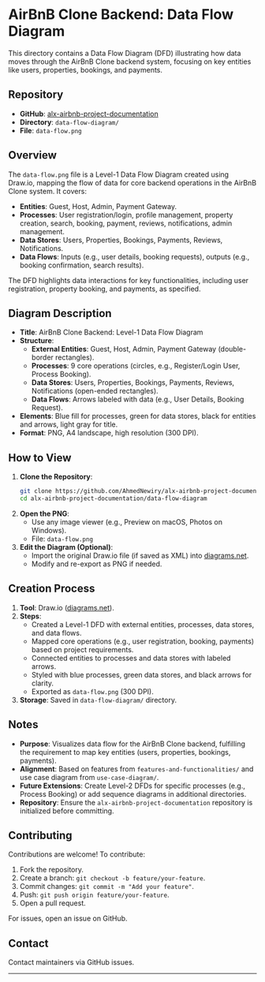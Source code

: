 # AirBnB Clone Backend: Data Flow Diagram

This directory contains a Data Flow Diagram (DFD) illustrating how data moves through the AirBnB Clone backend system, focusing on key entities like users, properties, bookings, and payments.

## Repository
- **GitHub**: [alx-airbnb-project-documentation](https://github.com/AhmedNewiry/alx-airbnb-project-documentation)
- **Directory**: `data-flow-diagram/`
- **File**: `data-flow.png`

## Overview
The `data-flow.png` file is a Level-1 Data Flow Diagram created using Draw.io, mapping the flow of data for core backend operations in the AirBnB Clone system. It covers:
- **Entities**: Guest, Host, Admin, Payment Gateway.
- **Processes**: User registration/login, profile management, property creation, search, booking, payment, reviews, notifications, admin management.
- **Data Stores**: Users, Properties, Bookings, Payments, Reviews, Notifications.
- **Data Flows**: Inputs (e.g., user details, booking requests), outputs (e.g., booking confirmation, search results).

The DFD highlights data interactions for key functionalities, including user registration, property booking, and payments, as specified.

## Diagram Description
- **Title**: AirBnB Clone Backend: Level-1 Data Flow Diagram
- **Structure**:
  - **External Entities**: Guest, Host, Admin, Payment Gateway (double-border rectangles).
  - **Processes**: 9 core operations (circles, e.g., Register/Login User, Process Booking).
  - **Data Stores**: Users, Properties, Bookings, Payments, Reviews, Notifications (open-ended rectangles).
  - **Data Flows**: Arrows labeled with data (e.g., User Details, Booking Request).
- **Elements**: Blue fill for processes, green for data stores, black for entities and arrows, light gray for title.
- **Format**: PNG, A4 landscape, high resolution (300 DPI).

## How to View
1. **Clone the Repository**:
   ```bash
   git clone https://github.com/AhmedNewiry/alx-airbnb-project-documentation.git
   cd alx-airbnb-project-documentation/data-flow-diagram
   ```
2. **Open the PNG**:
   - Use any image viewer (e.g., Preview on macOS, Photos on Windows).
   - File: `data-flow.png`
3. **Edit the Diagram (Optional)**:
   - Import the original Draw.io file (if saved as XML) into [diagrams.net](https://app.diagrams.net/).
   - Modify and re-export as PNG if needed.

## Creation Process
1. **Tool**: Draw.io ([diagrams.net](https://app.diagrams.net/)).
2. **Steps**:
   - Created a Level-1 DFD with external entities, processes, data stores, and data flows.
   - Mapped core operations (e.g., user registration, booking, payments) based on project requirements.
   - Connected entities to processes and data stores with labeled arrows.
   - Styled with blue processes, green data stores, and black arrows for clarity.
   - Exported as `data-flow.png` (300 DPI).
3. **Storage**: Saved in `data-flow-diagram/` directory.

## Notes
- **Purpose**: Visualizes data flow for the AirBnB Clone backend, fulfilling the requirement to map key entities (users, properties, bookings, payments).
- **Alignment**: Based on features from `features-and-functionalities/` and use case diagram from `use-case-diagram/`.
- **Future Extensions**: Create Level-2 DFDs for specific processes (e.g., Process Booking) or add sequence diagrams in additional directories.
- **Repository**: Ensure the `alx-airbnb-project-documentation` repository is initialized before committing.

## Contributing
Contributions are welcome! To contribute:
1. Fork the repository.
2. Create a branch: `git checkout -b feature/your-feature`.
3. Commit changes: `git commit -m "Add your feature"`.
4. Push: `git push origin feature/your-feature`.
5. Open a pull request.

For issues, open an issue on GitHub.

## Contact
Contact maintainers via GitHub issues.

---